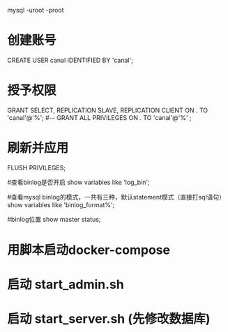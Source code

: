 
mysql -uroot -proot
# 创建账号
CREATE USER canal IDENTIFIED BY 'canal';
# 授予权限
GRANT SELECT, REPLICATION SLAVE, REPLICATION CLIENT ON *.* TO 'canal'@'%';
#-- GRANT ALL PRIVILEGES ON *.* TO 'canal'@'%' ;
# 刷新并应用
FLUSH PRIVILEGES;

#查看binlog是否开启
show variables like 'log_bin';

#查看mysql binlog的模式，一共有三种，默认statement模式（直接打sql语句）
show variables like 'binlog_format%';

#binlog位置
show master status;
# 用脚本启动docker-compose
# 启动 start_admin.sh 
# 启动 start_server.sh (先修改数据库)